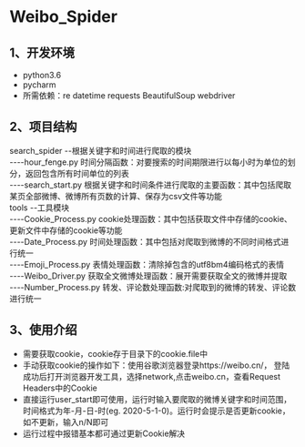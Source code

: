 # Weibo_Spider

1、开发环境
---------
* python3.6
* pycharm
* 所需依赖：re datetime requests BeautifulSoup webdriver  

2、项目结构
---------
search_spider --根据关键字和时间进行爬取的模块  
----hour_fenge.py 时间分隔函数：对要搜索的时间期限进行以每小时为单位的划分，返回包含所有时间单位的列表  
----search_start.py 根据关键字和时间条件进行爬取的主要函数：其中包括爬取某页全部微博、微博所有页数的计算、保存为csv文件等功能  
tools --工具模块  
----Cookie_Process.py cookie处理函数：其中包括获取文件中存储的cookie、更新文件中存储的cookie等功能  
----Date_Process.py 时间处理函数：其中包括对爬取到微博的不同时间格式进行统一  
----Emoji_Process.py 表情处理函数：清除掉包含的utf8bm4编码格式的表情  
----Weibo_Driver.py 获取全文微博处理函数：展开需要获取全文的微博并提取  
----Number_Process.py 转发、评论数处理函数:对爬取到的微博的转发、评论数进行统一  

3、使用介绍  
--------
* 需要获取cookie，cookie存于目录下的cookie.file中  
* 手动获取cookie的操作如下：使用谷歌浏览器登录https://weibo.cn/， 登陆成功后打开浏览器开发工具，选择network,点击weibo.cn，查看Request Headers中的Cookie  
* 直接运行user_start即可使用，运行时输入要爬取的微博关键字和时间范围，时间格式为年-月-日-时(eg. 2020-5-1-0)。运行时会提示是否更新cookie，如不更新，输入n/N即可  
* 运行过程中报错基本都可通过更新Cookie解决  
